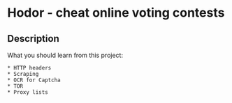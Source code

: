 # Hodor - cheat online voting contests

## Description
What you should learn from this project:

    * HTTP headers
    * Scraping
    * OCR for Captcha
    * TOR
    * Proxy lists
